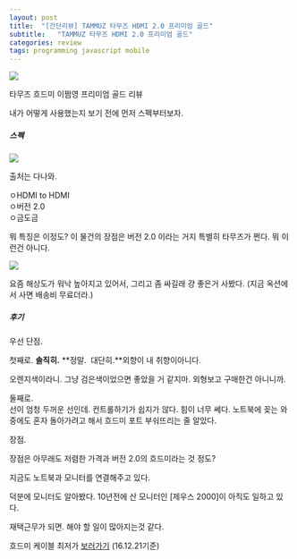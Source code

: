 ```yaml
---
layout: post
title:  "[간단리뷰] TAMMUZ 타무즈 HDMI 2.0 프리미엄 골드"
subtitle:   "TAMMUZ 타무즈 HDMI 2.0 프리미엄 골드"
categories: review
tags: programming javascript mobile
---
```

[![](http://postfiles8.naver.net/20160929_103/zooqzqz_1475149219047IMcCk_JPEG/a4d8dfd8-1b65-432a-beb2-ae7d07c5f4da.jpg?type=w773)](#) 


타무즈 흐드미 이쩜영 프리미엄 골드 리뷰  

내가 어떻게 사용했는지 보기 전에 먼저 스펙부터보자.  

##### 스펙

[![](http://postfiles9.naver.net/20160929_216/zooqzqz_1475151491693k0E8t_PNG/tammuz_hdmi.PNG?type=w773)](#) 

출처는 다나와.  

ㅇHDMI to HDMI  
ㅇ버전 2.0  
ㅇ금도금  

뭐 특징은 이정도? 이 물건의 장점은 버전 2.0 이라는 거지 특별히 타무즈가 쩐다. 뭐 이런건 아니다.  

[![](http://postfiles8.naver.net/20160929_215/zooqzqz_1475151745519CMAUn_PNG/hdmi2.PNG?type=w773)](#) 


요즘 해상도가 워낙 높아지고 있어서, 그리고 좀 싸길래 걍 좋은거 사봤다. (지금 옥션에서 사면 배송비 무료더라.)  


##### 후기

우선 단점.

첫째로.
**솔직히.** **정말.  대단히.**외향이 내 취향이아니다.  

오렌지색이라니. 그냥 검은색이었으면 좋았을 거 같지마. 외형보고 구매한건 아니니까.  

둘째로.  
선이 엄청 두꺼운 선인데. 컨트롤하기가 쉽지가 않다. 힘이 너무 쎄다. 노트북에 꽂는 와중에도 혼자 돌아가려고 해서 흐드미 포트 부숴뜨리는 줄 알았다.  

장점.  

장점은 아무래도 저렴한 가격과 버전 2.0의 흐드미라는 것 정도?  

지금도 노트북과 모니터를 연결해주고 있다.  

덕분에 모니터도 알아봤다. 10년전에 산 모니터인 [제우스 2000]이 아직도 일하고 있다.  

재택근무가 되면. 해야 할 일이 많아지는것 같다.  

흐드미 케이블 최저가 [보러가기](http://click.linkprice.com/click.php?m=11st&a=A100541291&l=9999&l_cd1=L&l_cd2=0&tu=http%3A%2F%2Fm.11st.co.kr%2FMW%2FProduct%2FproductBasicInfo.tmall%3FprdNo%3D1543422693%26trTypeCd%3D61%26trCtgrNo%3D950075 ) (16.12.21기준)

